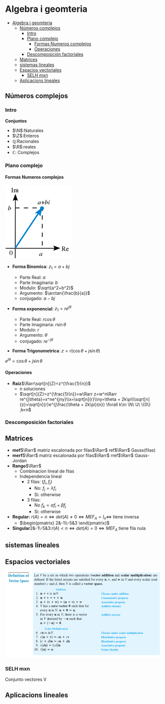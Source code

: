 # Algebra i geomteria
- [Algebra i geomteria](#algebra-i-geomteria)
  - [Números complejos](#números-complejos)
    - [Intro](#intro)
    - [Plano complejo](#plano-complejo)
      - [Formas Numeros complejos](#formas-numeros-complejos)
      - [Operaciones](#operaciones)
    - [Descomposición factoriales](#descomposición-factoriales)
  - [Matrices](#matrices)
  - [sistemas lineales](#sistemas-lineales)
  - [Espacios vectoriales](#espacios-vectoriales)
    - [SELH mxn](#selh-mxn)
  - [Aplicacions lineales](#aplicacions-lineales)
## Números complejos

### Intro

**Conjuntos**

- $\N$:Naturales
- $\Z$:Enteros
- $\mathbb{Q}$:Racionales
- $\R$:reales
- $\mathbb{C}$: Complejos

### Plano complejo

#### Formas Numeros complejos

![Plano complejo](Imagenes/AG/Complex_number_illustration.svg.png)

- **Forma Binomica**: $z_1=a+bj$
  - Parte Real: $a$
  - Parte Imaginaria: $b$
  - Modulo: $\sqrt{a^2+b^2}$
  - Argumento: $\arctan{\frac{b}{a}}$
  - conjugado: $a-bj$
- **Forma exponencial**: $z_1=re^{j \theta}$

  - Parte Real: $r\cos{\theta}$
  - Parte Imaginaria: $r\sin{\theta}$
  - Modulo: $r$
  - Argumento: $\theta$
  - conjugado: $re^{-j\theta}$

- **Forma Trigonometrica**:
  $z=r(\cos{\theta}+j\sin{\theta})$
  

$e^{j\theta} = \cos{\theta}+j\sin{\theta}$
#### Operaciones
- **Raiz**$\Rarr\sqrt[n]{Z}=z^{\frac{1}{n}}$
  - n soluciones
  - $\sqrt[n]{Z}=z^{\frac{1}{n}}=w\Rarr z=w^n\Rarr re^{j\theta}=x^ne^{jny}\\x=\sqrt[n]{r}\\ny=\theta + 2k\pi\\\sqrt[n]{z}=\sqrt[n]{r}e^{j\frac{\theta + 2k\pi}{n}} \forall k\in \N\ U\ \{0\} ;k<n$

### Descomposición factoriales

## Matrices

- **mef**$\Rarr$ matriz escalonada por filas$\Rarr$ ref$\Rarr$ Gauss(filas)
- **merf**$\Rarr$ matriz escalonada por filas$\Rarr$ rref$\Rarr$ Gauss-Jordan
- **Rango**$\Rarr$
  - Combinacion lineal de filas
  - Independencia lineal
    - 2 filas: $\{f_i,f_j\}$
      - No: $f_j=\lambda f_i$
      - Si: otherwise
    - 3 filas:
      - No $f_k=\alpha f_i +\beta f_j$
      - Si: otherwise
- **Regular:** $r(A)=n\iff det(A)\neq0\iff MEF_A=I_n\iff$ tiene inversa
  - $\begin{pmatrix}
    2&-1\\-5&3
  \end{pmatrix}$
- **Singular**2&-1\\-5&3:$r(A)<n\iff det(A)=0\iff MEF_A$ tiene fila nula

## sistemas lineales

  

## Espacios vectoriales

![VSP](Imagenes/AG/vectorspaceprop.png)

### SELH mxn

Conjunto vectores V

## Aplicacions lineales
